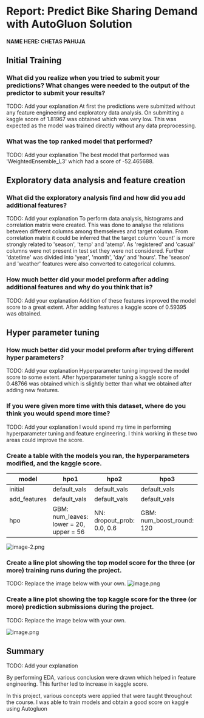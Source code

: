 # Report: Predict Bike Sharing Demand with AutoGluon Solution
#### NAME HERE: CHETAS PAHUJA


## Initial Training
### What did you realize when you tried to submit your predictions? What changes were needed to the output of the predictor to submit your results?
TODO: Add your explanation
At first the predictions were submitted without any feature engineering and exploratory data analysis. On submitting a kaggle score of 1.81967 was obtained which was very low. This was expected as the model was trained directly without any data preprocessing.

### What was the top ranked model that performed?
TODO: Add your explanation
The best model that performed was 'WeightedEnsemble_L3' which had a score of -52.465688.

## Exploratory data analysis and feature creation
### What did the exploratory analysis find and how did you add additional features?
TODO: Add your explanation
To perform data analysis, histograms and correlation matrix were created. This was done to analyse the relations between different columns among themseleves and target column. From correlation matrix it could be inferred that the target column 'count' is more strongly related to 'season', 'temp' and 'atemp'. As 'registered' and 'casual' columns were not present in test set they were not considered. Further 'datetime' was divided into 'year', 'month', 'day' and 'hours'. The 'season' and 'weather' features were also converted to categorical columns.

### How much better did your model preform after adding additional features and why do you think that is?
TODO: Add your explanation
Addition of these features improved the model score to a great extent. After adding features a kaggle score of 0.59395 was obtained.

## Hyper parameter tuning
### How much better did your model preform after trying different hyper parameters?
TODO: Add your explanation
Hyperparameter tuning improved the model score to some extent. After hyperparameter tuning a kaggle score of 0.48766 was obtained which is slightly better than what we obtained after adding new features. 

### If you were given more time with this dataset, where do you think you would spend more time?
TODO: Add your explanation
I would spend my time in performing hyperparameter tuning and feature engineering. I think working in these two areas could improve the score.

### Create a table with the models you ran, the hyperparameters modified, and the kaggle score.
|model|hpo1|hpo2|hpo3|score|
|--|--|--|--|--|
|initial|default_vals|default_vals|default_vals|1.81967|
|add_features|default_vals|default_vals|default_vals|0.59395|
|hpo|GBM: num_leaves: lower = 20, upper = 56|NN: dropout_prob: 0.0, 0.6|GBM: num_boost_round: 120|0.48766|


![image-2.png](attachment:image-2.png)

### Create a line plot showing the top model score for the three (or more) training runs during the project.

TODO: Replace the image below with your own.
![image.png](attachment:image.png)

### Create a line plot showing the top kaggle score for the three (or more) prediction submissions during the project.

TODO: Replace the image below with your own.

![image.png](attachment:image.png)


## Summary
TODO: Add your explanation

By performing EDA, various conclusion were drawn which helped in feature engineering. This further led to increase in kaggle score. 

In this project, various concepts were applied that were taught throughout the course. I was able to train models and obtain a good score on kaggle using Autogluon
